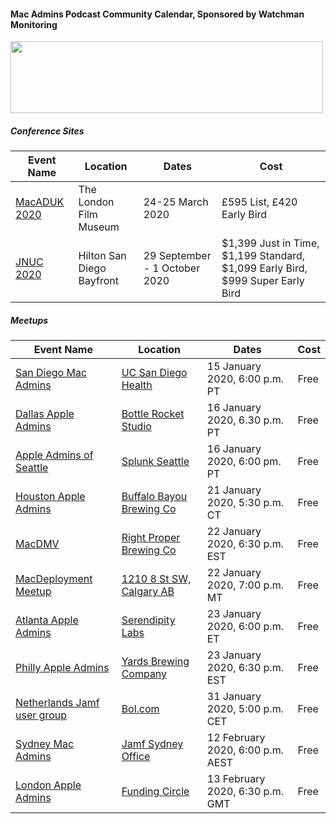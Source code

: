 #### Mac Admins Podcast Community Calendar, Sponsored by Watchman Monitoring

[<img src="https://podcast.macadmins.org/wp-content/uploads/2017/06/Watchman-Monitoring-logo-blue.png" alt="" width="500" height="115" />](https://www.watchmanmonitoring.com)

##### Conference Sites

| Event Name | Location | Dates | Cost |
|------------|----------|-------|------|
| [MacADUK 2020](https://macad.uk) | The London Film Museum | 24-25 March 2020 | £595 List, £420 Early Bird |
| [JNUC 2020](https://www.jamf.com/events/jamf-nation-user-conference/2020/) | Hilton San Diego Bayfront | 29 September - 1 October 2020 | $1,399 Just in Time, $1,199 Standard, $1,099 Early Bird, $999 Super Early Bird |


##### Meetups

| Event Name | Location | Dates | Cost |
|------------|----------|-------|------|
| [San Diego Mac Admins](https://www.jamf.com/jamf-nation/events/user-groups/318/san-diego-macadmins) | [UC San Diego Health](https://goo.gl/maps/88NxcyfGWfjrkmTS6) | 15 January 2020, 6:00 p.m. PT | Free |
| [Dallas Apple Admins](https://www.eventbrite.com/e/dallas-apple-admin-meet-up-january-2020-tickets-88582355209) | [Bottle Rocket Studio](https://goo.gl/maps/hdTatL4qMPoPFYjk8) | 16 January 2020, 6.30 p.m. PT | Free |
| [Apple Admins of Seattle](https://www.meetup.com/Seattle-Apple-Admins/) | [Splunk Seattle](https://www.google.com/maps/dir/44.571451,6.6745146/splunk+seattle+office/@17.8466009,-129.7746678,3z/data=!3m1!4b1!4m9!4m8!1m1!4e1!1m5!1m1!1s0x54901534fb36cf8d:0x4dd672c4bf12d060!2m2!1d-122.3296174!2d47.6168261) | 16 January 2020, 6:00 pm. PT | Free |
| [Houston Apple Admins](https://houstonappleadmins.org/Jan2020-Meetup/) | [Buffalo Bayou Brewing Co](https://g.page/BuffBrew?share) | 21 January 2020, 5:30 p.m. CT | Free |
| [MacDMV](https://www.eventbrite.com/e/macdmv-happy-hour-tickets-89987672551) | [Right Proper Brewing Co](https://www.rightproperbrewing.com/visit-the-brewpub) | 22 January 2020, 6:30 p.m. EST | Free |
| [MacDeployment Meetup](https://macdeployment.ca) | [1210 8 St SW, Calgary AB](https://maps.apple.com/?address=1210%208%20St%20SW,%20Calgary%20AB%20T2R%201L3,%20Canada&ll=51.041657,-114.081090) | 22 January 2020, 7:00 p.m. MT | Free |
| [Atlanta Apple Admins](https://www.meetup.com/Atlanta-Apple-Admins/events/267755198/) | [Serendipity Labs](https://www.google.com/maps/search/?api=1&query=33.877804%2C-84.461090) | 23 January 2020, 6:00 p.m. ET | Free |
| [Philly Apple Admins](https://www.meetup.com/Greater-Philadelphia-Area-Mac-Admins/events/267878108/) | [Yards Brewing Company](https://maps.apple.com/?address=500%20Spring%20Garden%20St,%20Philadelphia,%20PA%20%2019123,%20United%20States&auid=2143436201815719814&ll=39.960971,-75.146953&lsp=9902&q=Yards%20Brewing%20Company&_ext=ChkKBQgEEOIBCgQIBRADCgQIBhBoCgQIChAAEiYpxSuo8HP6Q0AxEcuqo8XJUsA5QwHOTJr7Q0BBGX5jngXJUsBQBA%3D%3D) | 23 January 2020, 6:30 p.m. EST | Free |
| [Netherlands Jamf user group](https://www.jamf.com/jamf-nation/events/user-groups/319/jamf-user-group-bol-com) | [Bol.com](https://goo.gl/maps/xJK696qfwsnBa5pJ8) | 31 January 2020, 5:00 p.m. CET | Free |
| [Sydney Mac Admins](https://www.meetup.com/Sydney-Mac-Admins/events/267920288/) | [Jamf Sydney Office](https://goo.gl/maps/DkcNzgNYzouX56ow8) | 12 February 2020, 6:00 p.m. AEST | Free |
| [London Apple Admins](https://www.eventbrite.com/e/13th-february-2020-meet-up-funding-circle-with-code42-tickets-88648234255) | [Funding Circle](https://goo.gl/maps/2FQZPAT2J5vnNdFdA) | 13 February 2020, 6:30 p.m. GMT | Free |

